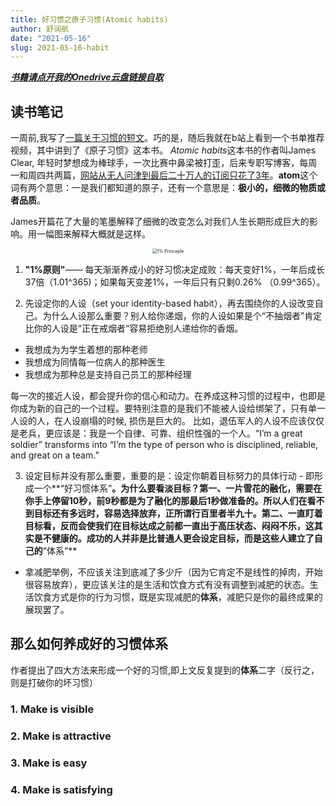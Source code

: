 ```yaml
---
title: 好习惯之原子习惯(Atomic habits)
author: 舒润航
date: "2021-05-16"
slug: 2021-05-16-habit
---
```



[_**书籍请点开我的Onedrive云盘链接自取**_](https://uflorida-my.sharepoint.com/:f:/g/personal/r_shu_ufl_edu/EvyxvcSKotRHjcNXyKn21MoBPDxrn8TNd20ZTls01C6Qiw?e=ZlLra8)

## 读书笔记

一周前,我写了[一篇关于习惯的短文](https://www.runhangshu.com/cn/2021/05/habit/)。巧的是，随后我就在b站上看到一个书单推荐视频，其中讲到了《原子习惯》这本书。
*Atomic habits*这本书的作者叫James Clear, 年轻时梦想成为棒球手，一次比赛中鼻梁被打歪，后来专职写博客，每周一和周四共两篇，[网站从无人问津到最后二十万人的订阅只花了3年](https://jamesclear.com/)。**atom**这个词有两个意思：一是我们都知道的原子，还有一个意思是：**极小的，细微的物质或者品质**。

James开篇花了大量的笔墨解释了细微的改变怎么对我们人生长期形成巨大的影响。用一幅图来解释大概就是这样。

<center>
<img src="/cn/Website_pics/tiny-gains-graph.jpg" alt="1% Princeple" style="zoom:50%;" />
</center>

1. **"1%原则"**—— 每天渐渐养成小的好习惯决定成败：每天变好1%，一年后成长37倍（1.01^365)；如果每天变差1%，一年后只有只剩0.26% （0.99^365）。

2. 先设定你的人设（set your identity-based habit），再去围绕你的人设改变自己。为什么人设那么重要？别人给你递烟，你的人设如果是个“不抽烟者”肯定比你的人设是“正在戒烟者“容易拒绝别人递给你的香烟。
  - 我想成为为学生着想的那种老师
  - 我想成为同情每一位病人的那种医生
  - 我想成为那种总是支持自己员工的那种经理

每一次的接近人设，都会提升你的信心和动力。在养成这种习惯的过程中，也即是你成为新的自己的一个过程。要特别注意的是我们不能被人设给绑架了，只有单一人设的人，在人设崩塌的时候, 损伤是巨大的。 比如，退伍军人的人设不应该仅仅是老兵，更应该是：我是一个自律、可靠、组织性强的一个人。“I’m a great soldier” transforms into “I’m the type of person who is disciplined, reliable, and great on a team.”

3. 设定目标并没有那么重要，重要的是：设定你朝着目标努力的具体行动 - 即形成一个**“好习惯体系”**。为什么要看淡目标？第一、一片雪花的融化，需要在你手上停留10秒，前9秒都是为了融化的那最后1秒做准备的。所以人们在看不到目标还有多远时，容易选择放弃，正所谓行百里者半九十。第二、一直盯着目标看，反而会使我们在目标达成之前都一直出于高压状态、闷闷不乐，这其实是不健康的。成功的人并非是比普通人更会设定目标，而是这些人建立了自己的**“体系”**
  - 拿减肥举例，不应该关注到底减了多少斤（因为它肯定不是线性的掉肉，开始很容易放弃），更应该关注的是生活和饮食方式有没有调整到减肥的状态。生活饮食方式是你的行为习惯，既是实现减肥的**体系**，减肥只是你的最终成果的展现罢了。

## 那么如何养成好的习惯体系
作者提出了四大方法来形成一个好的习惯,即上文反复提到的**体系**二字（反行之，则是打破你的坏习惯）

### 1. Make is visible
### 2. Make is attractive
### 3. Make is easy
### 4. Make is satisfying 
